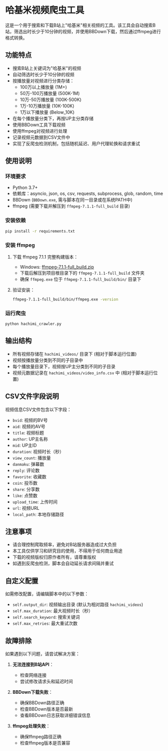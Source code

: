 # 哈基米视频爬虫工具

这是一个用于搜索和下载B站上"哈基米"相关视频的工具。该工具会自动搜索B站，筛选出时长少于10分钟的视频，并使用BBDown下载，然后通过ffmpeg进行格式转换。

## 功能特点

- 搜索B站上关键词为"哈基米"的视频
- 自动筛选时长少于10分钟的视频
- 按播放量对视频进行分类存储：
  - 100万以上播放量 (1M+)
  - 50万-100万播放量 (500K-1M)
  - 10万-50万播放量 (100K-500K)
  - 1万-10万播放量 (10K-100K)
  - 1万以下播放量 (Below_10K)
- 在每个播放量分类下，再按UP主分类存储
- 使用BBDown工具下载视频
- 使用ffmpeg对视频进行处理
- 记录视频元数据到CSV文件中
- 实现了反爬虫检测机制，包括随机延迟、用户代理轮换和请求重试

## 使用说明

### 环境要求

- Python 3.7+
- 依赖库：asyncio, json, os, csv, requests, subprocess, glob, random, time
- BBDown (`BBDown.exe`, 需与脚本在同一目录或在系统PATH中)
- ffmpeg (需要下载并解压到 `ffmpeg-7.1.1-full_build` 目录)

### 安装依赖

```bash
pip install -r requirements.txt
```

### 安装 ffmpeg

1. 下载 ffmpeg 7.1.1 完整构建版本：
   - Windows: [ffmpeg-7.1.1-full_build.zip](https://github.com/BtbN/FFmpeg-Builds/releases/download/latest/ffmpeg-master-latest-win64-gpl.zip)
   - 下载后解压到项目根目录下的 `ffmpeg-7.1.1-full_build` 文件夹
   - 确保 `ffmpeg.exe` 位于 `ffmpeg-7.1.1-full_build/bin/` 目录下

2. 验证安装：
   ```bash
   ffmpeg-7.1.1-full_build/bin/ffmpeg.exe -version
   ```

### 运行爬虫

```bash
python hachimi_crawler.py
```

## 输出结构

- 所有视频存储在 `hachimi_videos/` 目录下 (相对于脚本运行位置)
- 视频按播放量分类到不同的子目录中
- 每个播放量目录下，视频按UP主分类到不同的子目录
- 视频元数据记录在 `hachimi_videos/video_info.csv` 中 (相对于脚本运行位置)

## CSV文件字段说明

视频信息CSV文件包含以下字段：

- `bvid`: 视频的BV号
- `aid`: 视频的AV号
- `title`: 视频标题
- `author`: UP主名称
- `mid`: UP主ID
- `duration`: 视频时长（秒）
- `view_count`: 播放量
- `danmaku`: 弹幕数
- `reply`: 评论数
- `favorite`: 收藏数
- `coin`: 投币数
- `share`: 分享数
- `like`: 点赞数
- `upload_time`: 上传时间
- `url`: 视频URL
- `local_path`: 本地存储路径

## 注意事项

- 请合理控制爬取频率，避免对B站服务器造成过大负担
- 本工具仅供学习和研究目的使用，不得用于任何商业用途
- 下载的视频版权归原作者所有，请尊重版权
- 如遇到反爬虫检测，脚本会自动延长请求间隔并重试

## 自定义配置

如需修改配置，请编辑脚本中的以下参数：

- `self.output_dir`: 视频输出目录 (默认为相对路径 `hachimi_videos`)
- `self.max_duration`: 最大视频时长（秒）
- `self.search_keyword`: 搜索关键词
- `self.max_retries`: 最大重试次数

## 故障排除

如果遇到以下问题，请尝试解决方案：

1. **无法连接到B站API**：
   - 检查网络连接
   - 尝试修改请求头和延迟时间

2. **BBDown下载失败**：
   - 确保BBDown路径正确
   - 检查BBDown版本是否最新
   - 查看BBDown日志获取详细错误信息

3. **ffmpeg处理失败**：
   - 确保ffmpeg路径正确
   - 检查ffmpeg版本是否兼容 